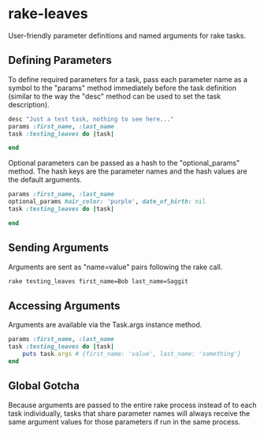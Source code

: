 # rake-leaves
User-friendly parameter definitions and named arguments for rake tasks.

## Defining Parameters

To define required parameters for a task, pass each parameter name as a symbol to the "params" method immediately before the task definition (similar to the way the "desc" method can be used to set the task description).

```ruby
desc "Just a test task, nothing to see here..."
params :first_name, :last_name
task :testing_leaves do |task|

end
```

Optional parameters can be passed as a hash to the "optional_params" method. The hash keys are the parameter names and the hash values are the default arguments.

```ruby
params :first_name, :last_name
optional_params hair_color: 'purple', date_of_birth: nil
task :testing_leaves do |task|

end
```

## Sending Arguments

Arguments are sent as "name=value" pairs following the rake call.

```bash
rake testing_leaves first_name=Bob last_name=Saggit
```

## Accessing Arguments

Arguments are available via the Task.args instance method.

```ruby
params :first_name, :last_name
task :testing_leaves do |task|
	puts task.args # {first_name: 'value', last_name: 'something'}
end
```

## Global Gotcha

Because arguments are passed to the entire rake process instead of to each task individually, tasks that share parameter names will always receive the same argument values for those parameters if run in the same process.